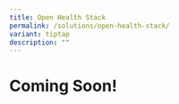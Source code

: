 ```yaml
---
title: Open Health Stack
permalink: /solutions/open-health-stack/
variant: tiptap
description: ""
---
```

<h1>Coming Soon!</h1>
<p></p>